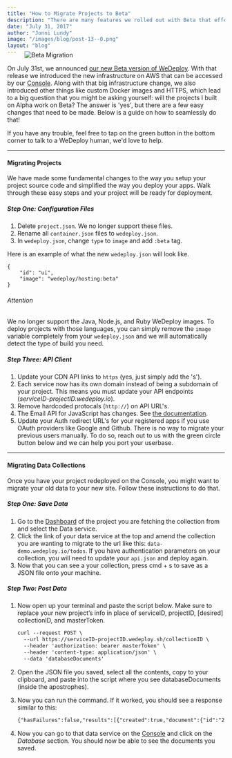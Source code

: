 ```yaml
---
title: "How to Migrate Projects to Beta"
description: "There are many features we rolled out with Beta that effect your old projects. This is a simple guide about how to migrate your projects and data to our new infrastructure without skipping a beat."
date: "July 31, 2017"
author: "Jonni Lundy"
image: "/images/blog/post-13--0.png"
layout: "blog"
---
```


<article>

<figure style="margin-top: -1.5rem">
	<img src="../images/blog/post-13--0.png" alt="Beta Migration">
</figure>

On July 31st, we announced [our new Beta version of WeDeploy](/blog/wedeploy-beta-our-biggest-release-yet.html). With that release we introduced the new infrastructure on AWS that can be accessed by our [Console](https://console.wedeploy.com). Along with that big infrastructure change, we also introduced other things like custom Docker images and HTTPS, which lead to a big question that you might be asking yourself: will the projects I built on Alpha work on Beta? The answer is 'yes', but there are a few easy changes that need to be made. Below is a guide on how to seamlessly do that!

If you have any trouble, feel free to tap on the green button in the bottom corner to talk to a WeDeploy human, we'd love to help.

---

#### Migrating Projects

We have made some fundamental changes to the way you setup your project source code and simplified the way you deploy your apps. Walk through these easy steps and your project will be ready for deployment.

##### Step One: Configuration Files

1. Delete `project.json`. We no longer support these files.
2. Rename all `container.json` files to `wedeploy.json`.
3. In `wedeploy.json`, change `type` to `image` and add `:beta` tag.

Here is an example of what the new `wedeploy.json` will look like.

```application/json
{
	"id": "ui",
	"image": "wedeploy/hosting:beta"
}
```
<aside>

###### <span class="icon-16-alert"></span> Attention

We no longer support the Java, Node.js, and Ruby WeDeploy images. To deploy projects with those languages, you can simply remove the `image` variable completely from your `wedeploy.json` and we will automatically detect the type of build you need.

</aside>

##### Step Three: API Client

1. Update your CDN API links to `https` (yes, just simply add the 's').
2. Each service now has its own domain instead of being a subdomain of your project. This means you must update your API endpoints (_serviceID-projectID.wedeploy.io_).
3. Remove hardcoded protocals (`http://`) on API URL's.
4. The Email API for JavaScript has changes. See [the documentation](/docs/email/sending-email.html).
5. Update your Auth redirect URL's for your registered apps if you use OAuth providers like Google and Github. There is no way to migrate your previous users manually. To do so, reach out to us with the green circle button below and we can help you port your userbase.

---

#### Migrating Data Collections

Once you have your project redeployed on the Console, you might want to migrate your old data to your new site. Follow these instructions to do that.

##### Step One: Save Data

1. Go to the [Dashboard](http://dashboard.wedeploy.com) of the project you are fetching the collection from and select the Data service.
2. Click the link of your data service at the top and amend the collection you are wanting to migrate to the url like this: `data-demo.wedeploy.io/todos`. If you have authentication parameters on your collection, you will need to update your `api.json` and deploy again.
3. Now that you can see a your collection, press cmd + s to save as a JSON file onto your machine.

##### Step Two: Post Data

1. Now open up your terminal and paste the script below. Make sure to replace your new project’s info in place of serviceID, projectID, [desired] collectionID, and masterToken.

	```xml
	curl --request POST \
	  --url https://serviceID-projectID.wedeploy.sh/collectionID \
	  --header 'authorization: bearer masterToken' \
	  --header 'content-type: application/json' \
	  --data 'databaseDocuments'
	```

2. Open the JSON file you saved, select all the contents, copy to your clipboard, and paste into the script where you see databaseDocuments (inside the apostrophes).
3. Now you can run the command. If it worked, you should see a response similar to this:

	```xml
	{"hasFailures":false,"results":[{"created":true,"document":{"id":"234841345046097992"},"successful":true},{"created":true,"document":{"id":"234841345053839632"},"successful":true}]}%
	```

4. Now you can go to that data service on the [Console](https://console.wedeploy.com) and click on the _Database_ section. You should now be able to see the documents you saved.

</article>
